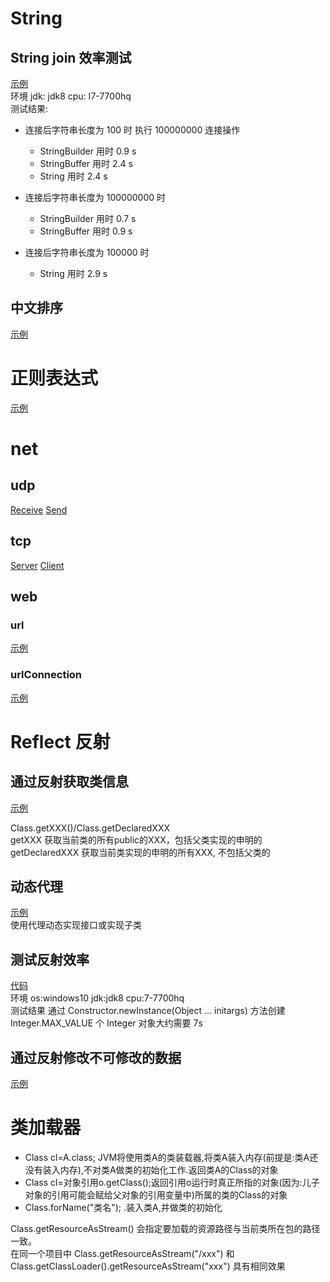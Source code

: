 
# String

## String join 效率测试
[示例](./src/main/java/string/StringJoinSpeed.java) <br>
环境 jdk: jdk8 cpu: I7-7700hq <br>
测试结果:

- 连接后字符串长度为 100 时
执行 100000000 连接操作
    - StringBuilder 用时 0.9 s
    - StringBuffer 用时 2.4 s
    - String 用时 2.4 s

- 连接后字符串长度为 100000000 时
    - StringBuilder 用时 0.7 s
    - StringBuffer 用时 0.9 s

- 连接后字符串长度为 100000 时
    - String 用时 2.9 s

## 中文排序 
[示例](./src/main/java/string/ZhSort.java)

# 正则表达式
[示例](./src/main/java/regular/reflect.Main.java)

# net 

## udp
[Receive](./src/main/java/net/udp/Receive.java)
[Send](./src/main/java/net/udp/Send.java)

## tcp
[Server](./src/main/java/net/tcp/Server.java)
[Client](./src/main/java/net/tcp/Client.java)

## web

### url
[示例](./src/main/java/net/web/URLDemo.java)

### urlConnection
[示例](./src/main/java/net/web/URLConnectionDemo.java)

# Reflect 反射

## 通过反射获取类信息
[示例](./src/main/java/reflect/ClassInfo.java)

Class.getXXX()/Class.getDeclaredXXX    
getXXX 获取当前类的所有public的XXX，包括父类实现的申明的    
getDeclaredXXX 获取当前类实现的申明的所有XXX, 不包括父类的    

## 动态代理
[示例](./src/main/java/reflect/DynamicProxy.java)    
使用代理动态实现接口或实现子类

## 测试反射效率
[代码](./src/main/java/reflect/Main.java)    
环境 os:windows10 jdk:jdk8 cpu:7-7700hq    
测试结果 通过 Constructor<Integer>.newInstance(Object ... initargs) 方法创建 Integer.MAX_VALUE 个 Integer 对象大约需要 7s

## 通过反射修改不可修改的数据
[示例](./src/main/java/reflect/Change.java)

# 类加载器
- Class cl=A.class; JVM将使用类A的类装载器,将类A装入内存(前提是:类A还没有装入内存),不对类A做类的初始化工作.返回类A的Class的对象
- Class cl=对象引用o.getClass();返回引用o运行时真正所指的对象(因为:儿子对象的引用可能会赋给父对象的引用变量中)所属的类的Class的对象 
- Class.forName("类名"); .装入类A,并做类的初始化
    
Class.getResourceAsStream() 会指定要加载的资源路径与当前类所在包的路径一致。<br>
在同一个项目中 Class.getResourceAsStream("/xxx") 和 Class.getClassLoader().getResourceAsStream("xxx") 具有相同效果
